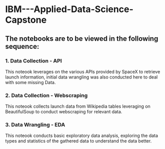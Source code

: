 # IBM---Applied-Data-Science-Capstone

## The notebooks are to be viewed in the following sequence: 

### 1. Data Collection - API
This noteook leverages on the various APIs provided by SpaceX to retrieve launch information, initial data wrangling was also conducted here to deal with some missing Data. 

### 2. Data Collection - Webscraping
This noteook collects launch data from Wikipedia tables leveraging on BeautifulSoup to conduct webscraping for relevant data.

### 3. Data Wrangling - EDA
This noteook conducts basic exploratory data analysis, exploring the data types and statistics of the gathered data to understand the data better.
